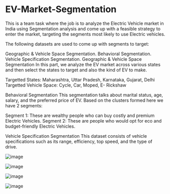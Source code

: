 # EV-Market-Segmentation
This is a team task where the job is to analyze the Electric Vehicle market in India using Segmentation analysis and come up with a feasible strategy to enter the market, targeting the segments most likely to use Electric vehicles.

The following datasets are used to come up with segments to target:

Geographic & Vehicle Space Segmentation.
Behavioral Segmentation.
Vehicle Specification Segmentation.
Geographic & Vehicle Space Segmentation
In this part, we analyze the EV market across various states and then select the states to target and also the kind of EV to make.

Targetted States: Maharashtra, Uttar Pradesh, Karnataka, Gujarat, Delhi Targetted Vehicle Space: Cycle, Car, Moped, E- Rickshaw

Behavioral Segmentation
This segmentation talks about marital status, age, salary, and the preferred price of EV. Based on the clusters formed here we have 2 segments:

Segment 1: These are wealthy people who can buy costly and premium Electric Vehicles. Segment 2: These are people who would opt for eco and budget-friendly Electric Vehicles.

Vehicle Specification Segmentation
This dataset consists of vehicle specifications such as its range, efficiency, top speed, and the type of drive.

![image](https://github.com/AbhirupB/EV-Market-Segmentation/assets/105281035/c095e292-6245-4f6f-8afc-796f8637e3e5)

![image](https://github.com/AbhirupB/EV-Market-Segmentation/assets/105281035/0834a982-82fe-4bf2-b8a9-8244f1a75355)

![image](https://github.com/AbhirupB/EV-Market-Segmentation/assets/105281035/51e57d2c-4bd8-4026-82f3-65fe6428dcf6)

![image](https://github.com/AbhirupB/EV-Market-Segmentation/assets/105281035/382da629-95ec-4472-a810-c3e2f3e779d3)


